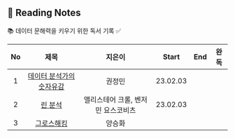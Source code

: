 ## 📖 Reading Notes
📚 데이터 문해력을 키우기 위한 독서 기록 ✅

|No   |제목                |지은이          |Start |End |완독 |
|:---:|:-------------------:|:-----------:|:----------:|:----------:|:----------:|
|1  |[데이터 분석가의 숫자유감]()  |권정민 |23.02.03 | | |
|2  |[린 분석]()  |앨리스테어 크롤, 벤저민 요스코비츠 |23.02.03 | | |
|3 |[그로스해킹]() |양승화 | | | |
